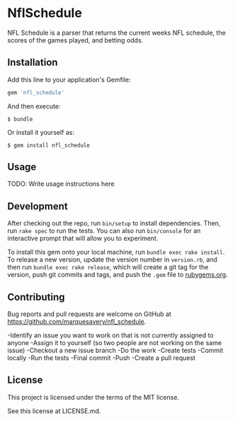 # NflSchedule

NFL Schedule is a parser that returns the current weeks NFL schedule, the scores of the games played, and betting odds.

## Installation

Add this line to your application's Gemfile:

```ruby
gem 'nfl_schedule'
```

And then execute:

    $ bundle

Or install it yourself as:

    $ gem install nfl_schedule

## Usage

TODO: Write usage instructions here

## Development

After checking out the repo, run `bin/setup` to install dependencies. Then, run `rake spec` to run the tests. You can also run `bin/console` for an interactive prompt that will allow you to experiment.

To install this gem onto your local machine, run `bundle exec rake install`. To release a new version, update the version number in `version.rb`, and then run `bundle exec rake release`, which will create a git tag for the version, push git commits and tags, and push the `.gem` file to [rubygems.org](https://rubygems.org).

## Contributing

Bug reports and pull requests are welcome on GitHub at https://github.com/marquesavery/nfl_schedule.

-Identify an issue you want to work on that is not currently assigned to anyone
-Assign it to yourself (so two people are not working on the same issue)
-Checkout a new issue branch
-Do the work
-Create tests
-Commit locally
-Run the tests
-Final commit
-Push
-Create a pull request

## License

This project is licensed under the terms of the MIT license.

See this license at LICENSE.md.
